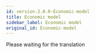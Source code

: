 ```yaml
---
id: version-2.0.0-Economic-model
title: Economic model
sidebar_label: Economic model
original_id: Economic-model
---
```


Please waiting for the translation